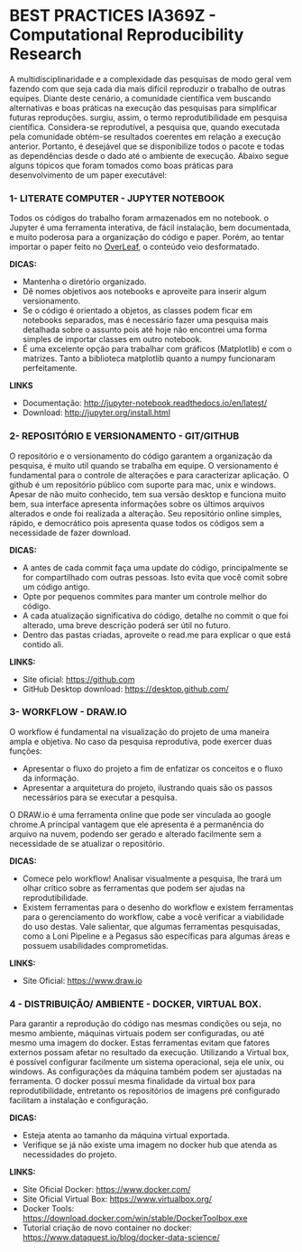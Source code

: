 # BEST PRACTICES IA369Z - Computational Reproducibility Research

A multidisciplinaridade e a complexidade das pesquisas de modo geral vem fazendo com que seja cada dia mais difícil reproduzir o trabalho de outras equipes. Diante deste cenário, a comunidade científica vem buscando alternativas e boas práticas na execução das pesquisas para simplificar futuras reproduções. surgiu, assim, o termo reprodutibilidade em pesquisa científica. 
Considera-se reprodutível, a pesquisa que, quando executada pela comunidade obtém-se resultados coerentes em relação a execução anterior. Portanto, é desejável que se disponibilize todos o pacote e todas as dependências desde o dado até o ambiente de execução. Abaixo segue alguns tópicos que foram tomados como boas práticas para desenvolvimento de um paper executável:

### 1- LITERATE COMPUTER - JUPYTER NOTEBOOK

Todos os códigos do trabalho foram armazenados em no notebook. o Jupyter é uma ferramenta interativa, de fácil instalação, bem documentada, e muito poderosa para a organização do código e paper. Porém, ao tentar importar o paper feito no [OverLeaf](https://www.overleaf.com/), o conteúdo veio desformatado. 

<b>DICAS:</b>
- Mantenha o diretório organizado.
- Dê nomes objetivos aos notebooks e aproveite para inserir algum versionamento.
- Se o código é orientado a objetos, as classes podem ficar em notebooks separados, mas é necessário fazer uma pesquisa mais detalhada sobre o assunto pois até hoje não encontrei uma forma simples de importar classes em outro notebook.
- É uma excelente opção para trabalhar com gráficos (Matplotlib) e com o matrizes. Tanto a biblioteca matplotlib quanto a numpy funcionaram perfeitamente. 

<b>LINKS</b>
- Documentação: http://jupyter-notebook.readthedocs.io/en/latest/
- Download: http://jupyter.org/install.html

### 2- REPOSITÓRIO E VERSIONAMENTO - GIT/GITHUB
 
O repositório e o versionamento do código garantem a organização da pesquisa, é muito util quando se trabalha em equipe. O versionamento é fundamental para o controle de alterações e para caracterizar aplicação. 
O github é um repositório público com suporte para mac, unix e windows. Apesar de não muito conhecido, tem sua versão desktop e funciona muito bem, sua interface apresenta informações sobre os últimos arquivos alterados e onde foi realizada a alteração. Seu repositório online simples, rápido, e democrático pois apresenta quase todos os códigos sem a necessidade de fazer download. 
 
<b>DICAS:</b>
- A antes de cada commit faça uma update do código, principalmente se for compartilhado com outras pessoas. Isto evita que você comit sobre um código antigo. 
- Opte por pequenos commites para manter um controle melhor do código. 
- A cada atualização significativa do código, detalhe no commit o que foi alterado, uma breve descrição poderá ser útil no futuro. 
- Dentro das pastas criadas, aproveite o read.me para explicar o que está contido ali. 
 
<b>LINKS:</b>
- Site oficial: https://github.com
- GitHub Desktop download: https://desktop.github.com/

### 3- WORKFLOW - DRAW.IO
 
O workflow é fundamental na visualização do projeto de uma maneira ampla e objetiva. No caso da pesquisa reprodutiva, pode exercer duas funções: 
 
- Apresentar o fluxo do projeto a fim de enfatizar os conceitos e o fluxo da informação.
- Apresentar a arquitetura do projeto, ilustrando quais são os passos necessários para se executar a pesquisa. 
 
O DRAW.io é uma ferramenta online que pode ser vinculada ao google chrome.A principal vantagem que ele apresenta é a permanência do arquivo na nuvem, podendo ser gerado e alterado facilmente sem a necessidade de se atualizar o repositório.
 
<b>DICAS:</b>
- Comece pelo workflow! Analisar visualmente a pesquisa, lhe trará um olhar crítico sobre as ferramentas que podem ser ajudas na reprodutibilidade.
- Existem ferramentas para o desenho do workflow e existem ferramentas para o gerenciamento do workflow, cabe a você verificar a viabilidade do uso destas. Vale salientar, que algumas ferramentas pesquisadas, como a Loni Pipeline e a Pegasus são específicas para algumas áreas e possuem usabilidades comprometidas. 
 
<b>LINKS:</b>
- Site Oficial: https://www.draw.io

### 4 - DISTRIBUIÇÃO/ AMBIENTE - DOCKER, VIRTUAL BOX.
 
Para garantir a reprodução do código nas mesmas condições ou seja, no mesmo ambiente, máquinas virtuais podem ser configuradas, ou até mesmo uma imagem do docker. Estas ferramentas evitam que fatores externos possam afetar no resultado da execução. Utilizando a Virtual box, é possível configurar facilmente um sistema operacional, seja ele unix, ou windows. As configurações da máquina também podem ser ajustadas na ferramenta. 
O docker possuí mesma finalidade da virtual box para reprodutibilidade, entretanto os repositórios de imagens pré configurado facilitam a instalação e configuração. 
 
 
<b>DICAS:</b>
 
- Esteja atenta ao tamanho da máquina virtual exportada.
- Verifique se já não existe uma imagem no docker hub que atenda as necessidades do projeto.
 
<b>LINKS:</b>
- Site Oficial Docker: https://www.docker.com/
- Site Oficial Virtual Box: https://www.virtualbox.org/
- Docker Tools: https://download.docker.com/win/stable/DockerToolbox.exe
- Tutorial criação de novo container no docker:  https://www.dataquest.io/blog/docker-data-science/
 







    
